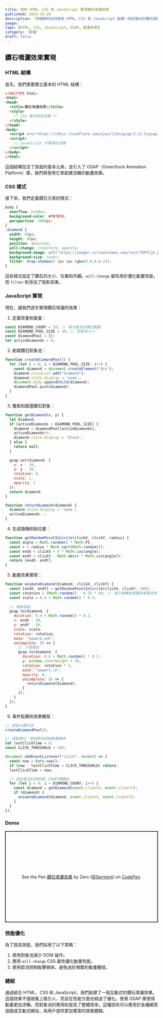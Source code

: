 ```yaml
---
title: 使用 HTML、CSS 和 JavaScript 實現鑽石噴灑效果
published: 2024-10-20
description: '詳細解析如何使用 HTML、CSS 和 JavaScript 創建一個互動式的鑽石噴灑效果，包括對象池優化和 GSAP 動畫庫的應用。'
image: ''
tags: [HTML, CSS, JavaScript, GSAP, 動畫效果]
category: '前端'
draft: false 
---
```


## 鑽石噴灑效果實現

### HTML 結構

首先，我們需要建立基本的 HTML 結構：

```html
<!DOCTYPE html>
<html>
<head>
  <title>鑽石噴灑效果</title>
  <style>
    /* CSS 樣式將在這裡 */
  </style>
</head>
<body>
  <script src="https://cdnjs.cloudflare.com/ajax/libs/gsap/3.11.5/gsap.min.js"></script>
  <script>
    // JavaScript 代碼將在這裡
  </script>
</body>
</html>
```

這個結構包含了頁面的基本元素，並引入了 GSAP（GreenSock Animation Platform）庫，我們將使用它來創建流暢的動畫效果。

### CSS 樣式

接下來，我們定義鑽石元素的樣式：

```css
body {
  overflow: hidden;
  background-color: #f0f0f0;
  perspective: 1000px;
}
.diamond {
  width: 60px;
  height: 60px;
  position: absolute;
  will-change: transform, opacity;
  background-image: url('https://imager.virtualxnews.com/rest/7kPTCjK.png');
  background-size: cover;
  filter: drop-shadow(0 2px 4px rgba(0,0,0,0.2));
}
```

這些樣式設定了鑽石的大小、位置和外觀。`will-change` 屬性用於優化動畫性能，而 `filter` 則添加了陰影效果。

### JavaScript 實現

現在，讓我們逐步實現鑽石噴灑的效果：

1. 定義常量和變量：

```javascript
const DIAMOND_COUNT = 10; // 每次產生的鑽石數量
const DIAMOND_POOL_SIZE = 30; // 對象池大小
const diamondPool = [];
let activeDiamonds = 0;
```

2. 創建鑽石對象池：

```javascript
function createDiamondPool() {
  for (let i = 0; i < DIAMOND_POOL_SIZE; i++) {
    const diamond = document.createElement("div");
    diamond.classList.add("diamond");
    diamond.style.display = 'none';
    document.body.appendChild(diamond);
    diamondPool.push(diamond);
  }
}
```

3. 獲取和歸還鑽石對象：

```javascript
function getDiamond(x, y) {
  let diamond;
  if (activeDiamonds < DIAMOND_POOL_SIZE) {
    diamond = diamondPool[activeDiamonds];
    activeDiamonds++;
    diamond.style.display = 'block';
  } else {
    return null;
  }
  
  gsap.set(diamond, { 
    x: x - 30,
    y: y - 30,
    rotation: 0,
    scale: 1,
    opacity: 1
  });
  return diamond;
}

function returnDiamond(diamond) {
  diamond.style.display = 'none';
  activeDiamonds--;
}
```

4. 生成隨機終點位置：

```javascript
function getRandomPointInCircle(clickX, clickY, radius) {
  const angle = Math.random() * Math.PI;
  const r = radius * Math.sqrt(Math.random());
  const endX = clickX + r * Math.cos(angle);
  const endY = clickY - Math.abs(r * Math.sin(angle));
  return [endX, endY];
}
```

5. 動畫效果實現：

```javascript
function animateDiamond(diamond, clickX, clickY) {
  const [endX, endY] = getRandomPointInCircle(clickX, clickY, 100);
  const rotation = (Math.random() - 0.5) * 60; // 減少旋轉角度讓效果更自然
  const scale = 0.8 + Math.random() * 0.4;
  
  // 噴射階段
  gsap.to(diamond, {
    duration: 0.4 + Math.random() * 0.2,
    x: endX - 30,
    y: endY - 30,
    scale: scale,
    rotation: rotation,
    ease: "power2.out",
    onComplete: () => {
      // 下落階段
      gsap.to(diamond, {
        duration: 0.6 + Math.random() * 0.3,
        y: window.innerHeight + 50,
        rotation: rotation * 2,
        ease: "power1.in",
        opacity: 0,
        onComplete: () => {
          returnDiamond(diamond);
        }
      });
    }
  });
}
```

6. 事件監聽和效果觸發：

```javascript
// 初始化鑽石池
createDiamondPool();

// 效能優化：使用節流控制點擊頻率
let lastClickTime = 0;
const CLICK_THRESHOLD = 100;

document.addEventListener("click", (event) => {
  const now = Date.now();
  if (now - lastClickTime < CLICK_THRESHOLD) return;
  lastClickTime = now;

  // 固定產生DIAMOND_COUNT顆鑽石
  for (let i = 0; i < DIAMOND_COUNT; i++) {
    const diamond = getDiamond(event.clientX, event.clientY);
    if (diamond) {
      animateDiamond(diamond, event.clientX, event.clientY);
    }
  }
});
```

### Demo

<p class="codepen" data-height="300" data-theme-id="dark" data-default-tab="result" data-slug-hash="bGXrmmr" data-pen-title="鑽石噴灑效果" data-preview="true" data-user="Serment" style="height: 300px; box-sizing: border-box; display: flex; align-items: center; justify-content: center; border: 2px solid; margin: 1em 0; padding: 1em;">
  <span>See the Pen <a href="https://codepen.io/Serment/pen/bGXrmmr">
  鑽石噴灑效果</a> by Zero (<a href="https://codepen.io/Serment">@Serment</a>)
  on <a href="https://codepen.io">CodePen</a>.</span>
</p>
<script async src="https://cpwebassets.codepen.io/assets/embed/ei.js"></script>

### 效能優化

為了提高效能，我們採用了以下策略：

1. 使用對象池減少 DOM 操作。
2. 應用 `will-change` CSS 屬性優化動畫性能。
3. 使用節流控制點擊頻率，避免過於頻繁的動畫觸發。

### 總結

通過結合 HTML、CSS 和 JavaScript，我們創建了一個互動式的鑽石噴灑效果。這個效果不僅視覺上吸引人，而且在性能方面也經過了優化。使用 GSAP 庫使得動畫更加流暢，而對象池的應用則提高了整體效率。這種技術可以應用於各種網頁遊戲或互動式網站，為用戶提供更加豐富的視覺體驗。
